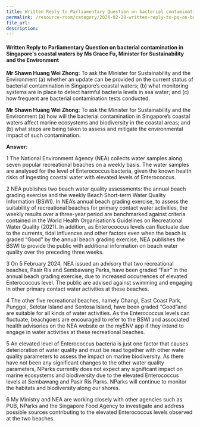 ```yaml
---
title: Written Reply to Parliamentary Question on bacterial contamination in Singapore's coastal waters
permalink: /resource-room/category/2024-02-28-written-reply-to-pq-on-bacterial-contamination-in-Singapore's-coastal-waters/
file_url:
description:
---
```

 
#### Written Reply to Parliamentary Question on bacterial contamination in Singapore's coastal waters by Ms Grace Fu, Minister for Sustainability and the Environment

**Mr Shawn Huang Wei Zhong:** To ask the Minister for Sustainability and the Environment (a) whether an update can be provided on the current status of bacterial contamination in Singapore’s coastal waters; (b) what monitoring systems are in place to detect harmful bacteria levels in sea water; and (c) how frequent are bacterial contamination tests conducted.

**Mr Shawn Huang Wei Zhong:** To ask the Minister for Sustainability and the Environment (a) how will the bacterial contamination in Singapore’s coastal waters affect marine ecosystems and biodiversity in the coastal areas; and (b) what steps are being taken to assess and mitigate the environmental impact of such contamination.

**Answer:**

1 The National Environment Agency (NEA) collects water samples along seven popular recreational beaches on a weekly basis. The water samples are analysed for the level of Enterococcus bacteria, given the known health risks of ingesting coastal water with elevated levels of Enterococcus. 

2 NEA publishes two beach water quality assessments: the annual beach grading exercise and the weekly Beach Short-term Water Quality Information (BSWI). In NEA’s annual beach grading exercise, to assess the suitability of recreational beaches for primary contact water activities, the weekly results over a three-year period are benchmarked against criteria contained in the World Health Organisation’s Guidelines on Recreational Water Quality (2021). In addition, as Enterococcus levels can fluctuate due to the currents, tidal influences and other factors even when the beach is graded “Good” by the annual beach grading exercise, NEA publishes the BSWI to provide the public with additional information on beach water quality over the preceding three weeks.

3 On 5 February 2024, NEA issued an advisory that two recreational beaches, Pasir Ris and Sembawang Parks, have been graded “Fair” in the annual beach grading exercise, due to increased occurrences of elevated Enterococcus level. The public are advised against swimming and engaging in other primary contact water activities at these
beaches.

4 The other five recreational beaches, namely Changi, East Coast Park, Punggol, Seletar Island and Sentosa Island, have been graded “Good”and are suitable for all kinds of water activities. As the Enterococcus levels can fluctuate, beachgoers are encouraged to refer to the BSWI and associated health advisories on the NEA website or the myENV app if they intend to engage in water activities at these recreational beaches.

5 An elevated level of Enterococcus bacteria is just one factor that causes deterioration of water quality and must be read together with other water quality parameters to assess the impact on marine biodiversity. As there have not been any significant changes to the other water quality parameters, NParks currently does not expect any significant impact on marine ecosystems and biodiversity due to the elevated Enterococcus levels at Sembawang and Pasir Ris Parks. NParks will continue to monitor the habitats and biodiversity along our shores. 

6 My Ministry and NEA are working closely with other agencies such as PUB, NParks and the Singapore Food Agency to investigate and address possible sources contributing to the elevated Enterococcus levels observed at the two beaches.
